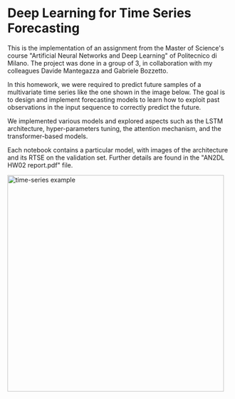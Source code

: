 # Deep Learning for Time Series Forecasting

This is the implementation of an assignment from the Master of Science's course "Artificial Neural Networks and Deep Learning" of Politecnico di Milano. The project was done in a group of 3, in collaboration with my colleagues Davide Mantegazza and Gabriele Bozzetto.

In this homework, we were required to predict future samples of a multivariate time series like the one shown in the image below. The goal is to design and implement forecasting models to learn how to exploit past observations in the input sequence to correctly predict the future. 

We implemented various models and explored aspects such as the LSTM architecture, hyper-parameters tuning, the attention mechanism, and the transformer-based models.

Each notebook contains a particular model, with images of the architecture and its RTSE on the validation set. Further details are found in the "AN2DL HW02 report.pdf" file.

<img width="486" alt="time-series example" src="https://github.com/LorenzoCastiglia/Deep-Learning-for-Time-Series-Forecasting/assets/61745838/8318e0f7-76ac-4bde-b57f-fae126322cae">
